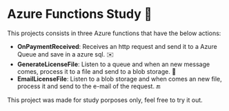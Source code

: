 # Azure Functions Study 🧠 
This projects consists in three Azure functions that have the below actions:

- **OnPaymentReceived**: Receives an http request and send it to a Azure Queue and save in a azure sql. ✉️
- **GenerateLicenseFile**: Listen to a queue and when an new message comes, process it to a file and send to a blob storage. 📁
- **EmailLicenseFile**: Listen to a blob storage and when comes an new file, process it and send to the e-mail of the request. 🔚

This project was made for study porposes only, feel free to try it out.
